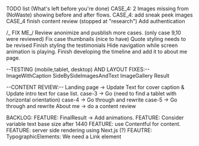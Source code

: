 TODO list (What's left before you're done)
CASE_4: 2 Images missing from (NoWaste) showing before and after flows.
CASE_4: add sneak peek images
CASE_4 finish content review (stopped at "research")
Add authentication

/_ FIX ME_/
Review anonimize and pusblish more cases. (only case 9,10 were reviewed)
Fix case thumbnails (nice to have)
Quote styling needs to be revised
Finish styling the testimonials
Hide navigation while screen animation is playing.
Finish developing the timeline and add it to about me page.

--TESTING (mobile,tablet, desktop) AND LAYOUT FIXES:--
ImageWithCaption
SideBySideImagesAndText
ImageGallery
Result

--CONTENT REVIEW:--
Landing page -> Update Text for cover caption & Update intro text for case list.
case-3 -> Go (need to find a tablet with horizontal orientation)
case-4 -> Go through and rewrite
case-5 -> Go through and rewrite
About me -> do a content review

BACKLOG:
FEATURE: FinalResult -> Add animations.
FEATURE: Consider variable text base size after 1440
FEATURE: use Contentful for content.
FEATURE: server side rendering using Next.js (?)
FEAUTRE: TypographicElements: We need a Link element
